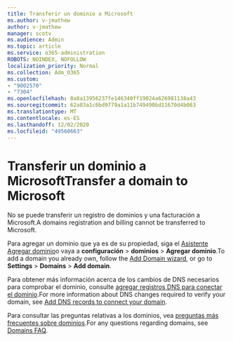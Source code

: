 ```yaml
---
title: Transferir un dominio a Microsoft
ms.author: v-jmathew
author: v-jmathew
manager: scotv
ms.audience: Admin
ms.topic: article
ms.service: o365-administration
ROBOTS: NOINDEX, NOFOLLOW
localization_priority: Normal
ms.collection: Adm_O365
ms.custom:
- "9002570"
- "7304"
ms.openlocfilehash: 8a8a13956237fe146340ff19024a626981138a43
ms.sourcegitcommit: 62a83a1c6bd9779a1a11b749490bd11670d4b063
ms.translationtype: MT
ms.contentlocale: es-ES
ms.lasthandoff: 12/02/2020
ms.locfileid: "49560663"
---
```

# <a name="transfer-a-domain-to-microsoft"></a><span data-ttu-id="023ce-102">Transferir un dominio a Microsoft</span><span class="sxs-lookup"><span data-stu-id="023ce-102">Transfer a domain to Microsoft</span></span>

<span data-ttu-id="023ce-103">No se puede transferir un registro de dominios y una facturación a Microsoft.</span><span class="sxs-lookup"><span data-stu-id="023ce-103">A domains registration and billing cannot be transferred to Microsoft.</span></span>

<span data-ttu-id="023ce-104">Para agregar un dominio que ya es de su propiedad, siga el [Asistente Agregar dominio](https://admin.microsoft.com/Adminportal/Domains/Wizard)o vaya a **configuración**  >  **dominios**  >  **Agregar dominio**.</span><span class="sxs-lookup"><span data-stu-id="023ce-104">To add a domain you already own, follow the [Add Domain wizard](https://admin.microsoft.com/Adminportal/Domains/Wizard), or go to **Settings** > **Domains** > **Add domain**.</span></span>

<span data-ttu-id="023ce-105">Para obtener más información acerca de los cambios de DNS necesarios para comprobar el dominio, consulte [agregar registros DNS para conectar el dominio](https://docs.microsoft.com/microsoft-365/admin/get-help-with-domains/create-dns-records-at-any-dns-hosting-provider).</span><span class="sxs-lookup"><span data-stu-id="023ce-105">For more information about DNS changes required to verify your domain, see [Add DNS records to connect your domain](https://docs.microsoft.com/microsoft-365/admin/get-help-with-domains/create-dns-records-at-any-dns-hosting-provider).</span></span>

<span data-ttu-id="023ce-106">Para consultar las preguntas relativas a los dominios, vea [preguntas más frecuentes sobre dominios](https://docs.microsoft.com/microsoft-365/admin/setup/domains-faq).</span><span class="sxs-lookup"><span data-stu-id="023ce-106">For any questions regarding domains, see [Domains FAQ](https://docs.microsoft.com/microsoft-365/admin/setup/domains-faq).</span></span>
